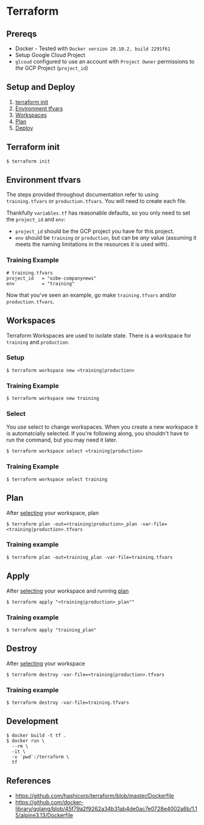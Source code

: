 # Terraform

## Prereqs
* Docker - Tested with `Docker version 20.10.2, build 2291f61`
* Setup Google Cloud Project
* `glcoud` configured to use an account with `Project Owner` permissions to _the_ GCP Project (`project_id`)

## Setup and Deploy
1. [terraform init](#terraform-init)
1. [Environment tfvars](#environment-tfvars)
2. [Workspaces](#workspaces)
3. [Plan](#plan)
4. [Deploy](#deploy)

## Terraform init

```
$ terraform init
```

## Environment tfvars

The steps provided throughout documentation refer to using `training.tfvars` or `production.tfvars`. You will need to create each file. 

Thankfully `variables.tf` has reasonable defaults, so you only need to set the `project_id` and `env`:
* `project_id` should be the GCP project you have for this project.
* `env` should be `training` or `production`, but can be _any_ value (assuming it meets the naming limitations in the resources it is used with). 

### Training Example

```
# training.tfvars
project_id   = "ozbe-companynews"
env          = "training"
```
 
Now that you've seen an example, go make `training.tfvars` and/or `production.tfvars`. 

## Workspaces

Terraform Workspaces are used to isolate state. There is a workspace for `training` and `production`.

### Setup
```
$ terraform workspace new <training|production>
```

### Training Example
```
$ terraform workspace new training
```

### Select
You use select to change workspaces. When you create a new workspace it is automatcially selected. If you're following along, you shouldn't have to run the command, but you may need it later.

```
$ terraform workspace select <training|production>
```

### Training Example
```
$ terraform workspace select training
```

## Plan
After [selecting](#select) your workspace, plan

```
$ terraform plan -out=<training|production>_plan -var-file=<training|production>.tfvars
```

### Training example
```
$ terraform plan -out=training_plan -var-file=training.tfvars
```

## Apply

After [selecting](#select) your workspace and running [plan](#plan)
```
$ terraform apply "<training|production>_plan""
```

### Training example
```
$ terraform apply "training_plan"
```

## Destroy
After [selecting](#select) your workspace
```
$ terraform destroy -var-file=<training|production>.tfvars
```

### Training example
```
$ terraform destroy -var-file=training.tfvars
```

## Development

```
$ docker build -t tf .
$ docker run \
  --rm \
  -it \
  -v `pwd`:/terraform \
  tf
```

## References
* https://github.com/hashicorp/terraform/blob/master/Dockerfile
* https://github.com/docker-library/golang/blob/45f79a2f9262a34b31ab4de0ac7e0728e4002a6b/1.15/alpine3.13/Dockerfile